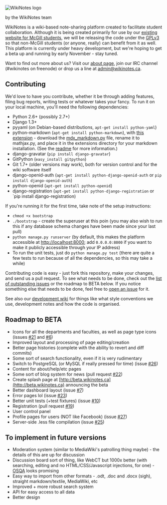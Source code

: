 ![WikiNotes logo](http://www.wikinotes.ca/logo_new.png)

by the WikiNotes team

WikiNotes is a wiki-based note-sharing platform created to facilitate student collaboration. Although it is being created primarily for use by our [existing website for McGill students](http://www.wikinotes.ca), we will be releasing the code under the [GPLv3](http://opensource.org/licenses/GPL-3.0) so that non-McGill students (or anyone, really) can benefit from it as well. This platform is currently under heavy development, but we're hoping to get a beta up and running by early November - stay tuned.

Want to find out more about us? Visit our [about page](http://www.wikinotes.ca/wiki/wikinotes:About), join our IRC channel (#wikinotes on freenode) or drop us a line at admin@wikinotes.ca.

Contributing
------------

We'd love to have you contribute, whether it be through adding features, filing bug reports, writing tests or whatever takes your fancy. To run it on your local machine, you'll need the following dependencies:

* Python 2.6+ (possibly 2.7+)
* Django 1.3+
* pyyaml (on Debian-based distributions, `apt-get install python-yaml`)
* python-markdown (`apt-get install python-markdown`), with [this extension](https://github.com/mayoff/python-markdown-mathjax) - download the [mdx_markdown.py](https://raw.github.com/mayoff/python-markdown-mathjax/master/mdx_mathjax.py) file, rename it to mathjax.py, and place it in the extensions directory for your markdown installation. (See the [readme](https://github.com/mayoff/python-markdown-mathjax/blob/master/README.md) for more information.)
* django-gravatar (`pip install django-gravatar`)
* GitPython (`easy_install gitpython`)
* Git 1.7+ (older versions may work), both for version control and for the wiki software itself
* django-openid-auth (`apt-get install python-django-openid-auth` or `pip install django-openid-auth`)
* python-openid (`apt-get install python-openid`)
* django-registration (`apt-get install python-django-registration` or `pip install django-registration)

If you're running it for the first time, take note of the setup instructions:

* `chmod +x bootstrap`
* `./bootstrap` - create the superuser at this poin (you may also wish to run this if any database schema changes have been made since your last pull)
* `python manage.py runserver` (by default, this makes the platform accessible at [http://localhost:8000](http://localhost:8000); add `0.0.0.0:8000` if you want to make it publicly accessible through your IP address)
* To run the unit tests, just do `python manage.py test` (there are quite a few tests to run because of all the dependencies, so this may take a while)

Contributing code is easy - just fork this repository, make your changes, and send us a pull request. To see what needs to be done, check out the [list of outstanding issues](https://github.com/dellsystem/wikinotes/issues) or the roadmap to BETA below. If you notice something else that needs to be done, feel free to [open an issue](https://github.com/dellsystem/wikinotes/issues/new) for it.

See also our [development wiki](https://github.com/dellsystem/wikinotes/wiki) for things like what style conventions we use, development notes and how the code is organised.

Roadmap to BETA
---------------

* Icons for all the departments and faculties, as well as page type icons (issues [#21](https://github.com/dellsystem/wikinotes/issues/21) and [#6](https://github.com/dellsystem/wikinotes/issues/6))
* Improved layout and processing of page editing/creation
* Better page histories (complete with the ability to revert and diff commits)
* Some sort of search functionality, even if it is very rudimentary
* Switch to PostgreSQL (or MySQL if really pressed for time) (issue [#26](https://github.com/dellsystem/wikinotes/issues/26))
* Content for about/help/etc pages
* Some sort of blog system for news (pull request [#22](https://github.com/dellsystem/wikinotes/pull/22))
* Create splash page at [http://beta.wikinotes.ca](http://beta.wikinotes.ca) announcing the beta
* Better dashboard layout (issue [#7](https://github.com/dellsystem/wikinotes/issues/7))
* Error pages lol (issue [#23](https://github.com/dellsystem/wikinotes/issues/23))
* Better unit tests (+test fixtures) (issue [#10](https://github.com/dellsystem/wikinotes/issues/10))
* Registration (pull request [#19](https://github.com/dellsystem/wikinotes/pull/19))
* User control panel
* Profile pages for users (NOT like Facebook) (issue [#27](https://github.com/dellsystem/wikinotes/issues/27))
* Server-side .less file compilation (issue [#25](https://github.com/dellsystem/wikinotes/issues/25))

To implement in future versions
-------------------------------

* Moderation system (similar to MediaWiki's patrolling thing maybe) - the details of this are up for discussion
* Discussion board sort of thing, like WebCT but 1000x better (with searching, editing and no HTML/CSS/Javascript injections, for one) - [OSQA](http://www.osqa.net/) looks promising
* Easy way to import from other formats - .odt, .doc and .docx (sigh), straight markdown/textile, MediaWiki, etc
* Improved + more robust search system
* API for easy access to all data
* Better design
